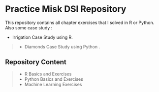 # Practice Misk DSI Repository

This repository contains all chapter exercises that I solved in R or Python.<br />
Also some case study :<br />
* Irrigation Case Study using R.<br />
>* Diamonds Case Study using Python .<br />

## Repository Content

>* R Basics and Exercises<br />
>* Python Basics and Exercises<br />
>* Machine Learning Exercises<br />

